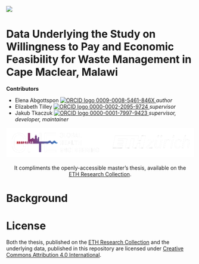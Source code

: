 <!-- badges: start -->
[![](https://img.shields.io/badge/License-CC_BY_4.0-lightgrey.svg)](https://creativecommons.org/licenses/by/4.0/)
<!-- badges: end -->

<h1> Data Underlying the Study on Willingness to Pay and Economic Feasibility for Waste Management in Cape Maclear, Malawi </h1>

<b>Contributors</b>  
- Elena Abgottspon <a href="https://orcid.org/0009-0008-5461-846X">
<img alt="ORCID logo" src="https://info.orcid.org/wp-content/uploads/2019/11/orcid_16x16.png" width="16" height="16" /> 0009-0008-5461-846X
</a> *author*  
- Elizabeth Tilley <a href="https://orcid.org/0000-0002-2095-9724">
<img alt="ORCID logo" src="https://info.orcid.org/wp-content/uploads/2019/11/orcid_16x16.png" width="16" height="16" /> 0000-0002-2095-9724
</a> *supervisor*  
- Jakub Tkaczuk <a href="https://orcid.org/0000-0001-7997-9423">
<img alt="ORCID logo" src="https://info.orcid.org/wp-content/uploads/2019/11/orcid_16x16.png" width="16" height="16" /> 0000-0001-7997-9423
</a> *supervisor, developer, maintainer*  

<p align="middle"> 
<img src="img/ETH_GHE_logo_negative.svg" width=600>
<br><br>
It compliments the openly-accessible master’s thesis, available on the<br \>  
<a href="https://www.research-collection.ethz.ch/handle/20.500.11850/670969">ETH Research Collection</a>.
</p>

# Background

# License

Both the thesis, published on the [ETH Research Collection](https://www.research-collection.ethz.ch/handle/20.500.11850/670969) and the underlying data, published in this repository are licensed under [Creative Commons Attribution 4.0 International](https://github.com/Global-Health-Engineering/wtp-waste-cape-maclear/blob/main/LICENSE.md).
